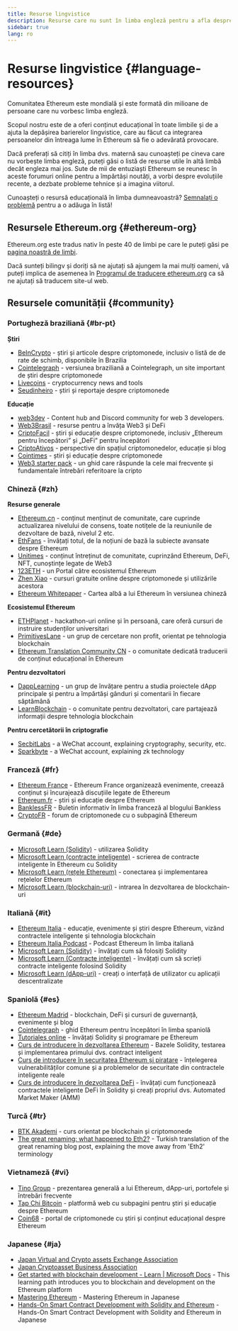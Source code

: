 ```yaml
---
title: Resurse lingvistice
description: Resurse care nu sunt în limba engleză pentru a afla despre Ethereum
sidebar: true
lang: ro
---
```


# Resurse lingvistice {#language-resources}

Comunitatea Ethereum este mondială și este formată din milioane de persoane care nu vorbesc limba engleză.

Scopul nostru este de a oferi conținut educațional în toate limbile și de a ajuta la depășirea barierelor lingvistice, care au făcut ca integrarea persoanelor din întreaga lume în Ethereum să fie o adevărată provocare.

Dacă preferați să citiți în limba dvs. maternă sau cunoașteți pe cineva care nu vorbește limba engleză, puteți găsi o listă de resurse utile în altă limbă decât engleza mai jos. Sute de mii de entuziaști Ethereum se reunesc în aceste forumuri online pentru a împărtăși noutăți, a vorbi despre evoluțiile recente, a dezbate probleme tehnice și a imagina viitorul.

Cunoașteți o resursă educațională în limba dumneavoastră? [Semnalați o problemă](https://github.com/ethereum/ethereum-org-website/issues/new/choose) pentru a o adăuga în listă!

## Resursele Ethereum.org {#ethereum-org}

Ethereum.org este tradus nativ în peste 40 de limbi pe care le puteți găsi pe [pagina noastră de limbi](/languages).

Dacă sunteți bilingv și doriți să ne ajutați să ajungem la mai mulți oameni, vă puteți implica de asemenea în [Programul de traducere ethereum.org](/contributing/translation-program/#translation-program) ca să ne ajutați să traducem site-ul web.

## Resursele comunității {#community}

### Portugheză braziliană {#br-pt}

**Știri**

- [BeInCrypto](http://www.beincrypto.com.br) - știri și articole despre criptomonede, inclusiv o listă de de rate de schimb, disponibile în Brazilia
- [Cointelegraph](http://cointelegraph.com.br/category/analysis) - versiunea braziliană a Cointelegraph, un site important de știri despre criptomonede
- [Livecoins](http://www.livecoins.com.br/ethereum) - cryptocurrency news and tools
- [Seudinheiro](http://www.seudinheiro.com/criptomoedas/) - știri și reportaje despre criptomonede

**Educație**

- [web3dev](https://www.web3dev.com.br/) - Content hub and Discord community for web 3 developers.
- [Web3Brasil](https://github.com/web3brasil/web3brasil) - resurse pentru a învăța Web3 și DeFi
- [CriptoFacil](http://www.criptofacil.com/ultimas-noticias/) - știri și educație despre criptomonede, inclusiv „Ethereum pentru începători” și „DeFi” pentru începători
- [CriptoAtivos](http://www.criptoativos.wiki.br/) - perspective din spațiul criptomonedelor, educație și blog
- [Cointimes](http://www.cointimes.com.br/) - știri și educație despre criptomonede
- [Web3 starter pack](https://docs.google.com/document/d/1X8PSTFH7FTw9J-gbKWM6Y430SWCBT8d4t4pJgFQHJ8E/) - un ghid care răspunde la cele mai frecvente și fundamentale întrebări referitoare la cripto

### Chineză {#zh}

**Resurse generale**

- [Ethereum.cn](https://www.ethereum.cn/) - conținut menținut de comunitate, care cuprinde actualizarea nivelului de consens, toate notițele de la reuniunile de dezvoltare de bază, nivelul 2 etc.
- [EthFans](https://ethfans.org/) - învățați totul, de la noțiuni de bază la subiecte avansate despre Ethereum
- [Unitimes](https://mp.weixin.qq.com/s/tvloZSDBSOQN9zDQj_91kA) - conținut întreținut de comunitate, cuprinzând Ethereum, DeFi, NFT, cunoștințe legate de Web3
- [123ETH](https://123eth.org/) - un Portal către ecosistemul Ethereum
- [Zhen Xiao](http://zhenxiao.com/blockchain/) - cursuri gratuite online despre criptomonede și utilizările acestora
- [Ethereum Whitepaper](https://github.com/ethereum/wiki/wiki/[%E4%B8%AD%E6%96%87]-%E4%BB%A5%E5%A4%AA%E5%9D%8A%E7%99%BD%E7%9A%AE%E4%B9%A6) - Cartea albă a lui Ethereum în versiunea chineză

**Ecosistemul Ethereum**

- [ETHPlanet](https://www.ethplanet.org/) - hackathon-uri online și în persoană, care oferă cursuri de instruire studenților universitari
- [PrimitivesLane](https://www.primitiveslane.org/) - un grup de cercetare non profit, orientat pe tehnologia blockchain
- [Ethereum Translation Community CN](https://www.notion.so/Ethereum-Translation-Community-CN-05375fe0a94c4214acaf90f42ba40171) - o comunitate dedicată traducerii de conținut educațional în Ethereum

**Pentru dezvoltatori**

- [DappLearning](https://github.com/Dapp-Learning-DAO/Dapp-Learning) - un grup de învățare pentru a studia proiectele dApp principale și pentru a împărtăși gânduri și comentarii în fiecare săptămână
- [LearnBlockchain](https://learnblockchain.cn/) - o comunitate pentru dezvoltatori, care partajează informații despre tehnologia blockchain

**Pentru cercetătorii în criptografie**

- [SecbitLabs](https://mp.weixin.qq.com/s/69_tqBJpr_sbaKtR1sBRMw) - a WeChat account, explaining cryptography, security, etc.
- [Sparkbyte](https://mp.weixin.qq.com/s/9KgKTc_jtJ7bWKdbNPoqvQ) - a WeChat account, explaining zk technology

### Franceză {#fr}

- [Ethereum France](https://www.ethereum-france.com/) - Ethereum France organizează evenimente, creează conținut și încurajează discuțiile legate de Ethereum
- [Ethereum.fr](https://ethereum.fr/) - știri și educație despre Ethereum
- [BanklessFR](https://banklessfr.substack.com/) - Buletin informativ în limba franceză al blogului Bankless
- [CryptoFR](https://cryptofr.com/category/44/ethereum-general) - forum de criptomonede cu o subpagină Ethereum

### Germană {#de}

- [Microsoft Learn (Solidity)](https://docs.microsoft.com/de-de/learn/modules/blockchain-learning-solidity/) - utilizarea Solidity
- [Microsoft Learn (contracte inteligente)](https://docs.microsoft.com/de-de/learn/modules/blockchain-solidity-ethereum-smart-contracts/) - scrierea de contracte inteligente în Ethereum cu Solidity
- [Microsoft Learn (rețele Ethereum)](https://docs.microsoft.com/de-de/learn/modules/blockchain-ethereum-networks/) - conectarea și implementarea rețelelor Ethereum
- [Microsoft Learn (blockchain-uri)](https://docs.microsoft.com/de-de/learn/paths/ethereum-blockchain-development/) - intrarea în dezvoltarea de blockchain-uri

### Italiană {#it}

- [Ethereum Italia](https://www.ethereum-italia.it/) - educație, evenimente și știri despre Ethereum, vizând contractele inteligente și tehnologia blockchain
- [Ethereum Italia Podcast](https://www.ethereum-italia.it/podcast/) - Podcast Ethereum în limba italiană
- [Microsoft Learn (Solidity)](https://docs.microsoft.com/it-it/learn/modules/blockchain-learning-solidity/) - învățați cum să folosiți Solidity
- [Microsoft Learn (Contracte inteligente)](https://docs.microsoft.com/it-it/learn/modules/blockchain-solidity-ethereum-smart-contracts/) - învățați cum să scrieți contracte inteligente folosind Solidity
- [Microsoft Learn (dApp-uri)](https://docs.microsoft.com/it-it/learn/modules/blockchain-create-ui-decentralized-apps/) - creați o interfață de utilizator cu aplicații descentralizate

### Spaniolă {#es}

- [Ethereum Madrid](https://ethereummadrid.com/) - blockchain, DeFi și cursuri de guvernanță, evenimente și blog
- [Cointelegraph](https://es.cointelegraph.com/ethereum-for-beginners) - ghid Ethereum pentru începători în limba spaniolă
- [Tutoriales online](https://tutoriales.online/curso/solidity) - învățați Solidity și programare pe Ethereum
- [Curs de introducere în dezvoltarea Ethereum](https://youtube.com/playlist?list=PLTqiwJDd_R8y9pfUBjhkVa1IDMwyQz-fU) - Bazele Solidity, testarea și implementarea primului dvs. contract inteligent
- [Curs de introducere în securitatea Ethereum și piratare](https://youtube.com/playlist?list=PLTqiwJDd_R8yHOvteko_DmUxUTMHnlfci) - înțelegerea vulnerabilităților comune și a problemelor de securitate din contractele inteligente reale
- [Curs de introducere în dezvoltarea DeFi](https://youtube.com/playlist?list=PLTqiwJDd_R8zZiP9_jNdaPqA3HqoW2lrS) - învățați cum funcționează contractele inteligente DeFi în Solidity și creați propriul dvs. Automated Market Maker (AMM)

### Turcă {#tr}

- [BTK Akademi](https://www.btkakademi.gov.tr/portal/course/blokzincir-ve-kripto-paralar-10569#!/about) - curs orientat pe blockchain și criptomonede
- [The great renaming: what happened to Eth2?](https://miningturkiye.org/konu/ethereum-madenciligi-bitiyor-mu-onemli-gelisme.655/) - Turkish translation of the great renaming blog post, explaining the move away from 'Eth2' terminology

### Vietnameză {#vi}

- [Tino Group](https://wiki.tino.org/ethereum-la-gi/) - prezentarea generală a lui Ethereum, dApp-uri, portofele și întrebări frecvente
- [Tap Chi Bitcoin](https://tapchibitcoin.io/tap-chi/tin-tuc-ethereum-eth) - platformă web cu subpagini pentru știri și educație despre Ethereum
- [Coin68](https://coin68.com/ethereum-tieu-diem/) - portal de criptomonede cu știri și conținut educațional despre Ethereum

### Japanese {#ja}

- [Japan Virtual and Crypto assets Exchange Association](https://jvcea.or.jp/)
- [Japan Cryptoasset Business Association](https://cryptocurrency-association.org/)
- [Get started with blockchain development - Learn | Microsoft Docs](https://docs.microsoft.com/ja-jp/learn/paths/ethereum-blockchain-development/) - This learning path introduces you to blockchain and development on the Ethereum platform
- [Mastering Ethereum](https://www.oreilly.co.jp/books/9784873118963/) - Mastering Ethereum in Japanese
- [Hands-On Smart Contract Development with Solidity and Ethereum](https://www.oreilly.co.jp/books/9784873119342/) - Hands-On Smart Contract Development with Solidity and Ethereum in Japanese
